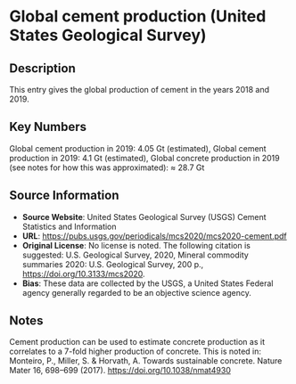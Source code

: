 
# Global cement production (United States Geological Survey)

## Description
This entry gives the global production of cement in the years 2018 and 2019.

## Key Numbers
Global cement production in 2019: 4.05 Gt (estimated),
Global cement production in 2019: 4.1 Gt (estimated),
Global concrete production in 2019 (see notes for how this was approximated): ≈ 28.7 Gt

## Source Information
* **Source Website**: United States Geological Survey (USGS) Cement Statistics and Information
* **URL**:  https://pubs.usgs.gov/periodicals/mcs2020/mcs2020-cement.pdf
* **Original License**: No license is noted. The following citation is suggested: U.S. Geological Survey, 2020,  Mineral commodity summaries 2020: U.S. Geological Survey, 200 p., https://doi.org/10.3133/mcs2020.
* **Bias**: These data are collected by the USGS, a United States Federal agency generally regarded to be an objective science agency.

## Notes
Cement production can be used to estimate concrete production as it correlates to a 7-fold higher production of concrete. This is noted in: Monteiro, P., Miller, S. & Horvath, A. Towards sustainable concrete. Nature Mater 16, 698–699 (2017). https://doi.org/10.1038/nmat4930
